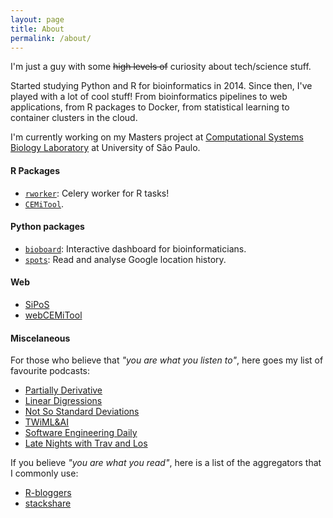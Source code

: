 ```yaml
---
layout: page
title: About
permalink: /about/
---
```

I'm just a guy with some ~~high levels of~~ curiosity about tech/science stuff.

Started studying Python and R for bioinformatics in 2014. Since then, I've played with a lot of cool stuff! From bioinformatics pipelines to web applications, from R packages to Docker, from statistical learning to container clusters in the cloud.

I'm currently working on my Masters project at [Computational Systems Biology Laboratory](http://csbiology.com) at University of São Paulo.

#### R Packages
 - [`rworker`](https://github.com/lecardozo/rworker): Celery worker for R tasks!
 - [`CEMiTool`](https://bioconductor.org/packages/release/bioc/html/CEMiTool.html).

#### Python packages
 - [`bioboard`](https://github.com/lecardozo/bioboard): Interactive dashboard for bioinformaticians.
 - [`spots`](https://github.com/lecardozo/spots): Read and analyse Google location history.

#### Web
 - [SiPoS](https://sipos.fcf.usp.br)
 - [webCEMiTool](https://cemitool.sysbio.tools)


#### Miscelaneous

For those who believe that *"you are what you listen to"*, here goes my list of favourite podcasts:

 - [Partially Derivative](http://partiallyderivative.com/)
 - [Linear Digressions](http://lineardigressions.com/)
 - [Not So Standard Deviations](http://lineardigressions.com/)
 - [TWiML&AI](http://lineardigressions.com/)
 - [Software Engineering Daily](https://softwareengineeringdaily.com/)
 - [Late Nights with Trav and Los](http://www.travandlos.com/)

If you believe *"you are what you read"*, here is a list of the aggregators that I commonly use:

 - [R-bloggers](https://www.r-bloggers.com/)
 - [stackshare](https://stackshare.io/)

